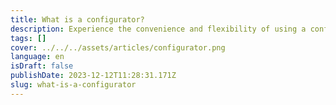 ```yaml
---
title: What is a configurator?
description: Experience the convenience and flexibility of using a configurator to customize and personalize your product choices.
tags: []
cover: ../../../assets/articles/configurator.png
language: en
isDraft: false
publishDate: 2023-12-12T11:28:31.171Z
slug: what-is-a-configurator
---
```


